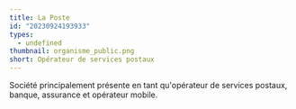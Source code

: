 ```yaml
---
title: La Poste
id: "20230924193933"
types:
  - undefined
thumbnail: organisme_public.png
short: Opérateur de services postaux
---
```


Société principalement présente en tant qu'opérateur de services postaux, banque, assurance et opérateur mobile.